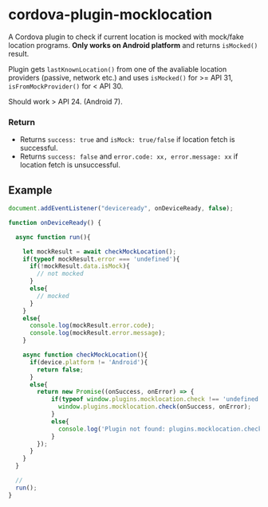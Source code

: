 # cordova-plugin-mocklocation

A Cordova plugin to check if current location is mocked with mock/fake location programs. **Only works on Android platform** and returns `isMocked()` result.

Plugin gets `lastKnownLocation()` from one of the avaliable location providers (passive, network etc.) and uses `isMocked()` for  >= API 31, `isFromMockProvider()` for < API 30.

Should work > API 24. (Android 7).

### Return

- Returns `success: true` and `isMock: true/false` if location fetch is successful.
- Returns `success: false` and `error.code: xx, error.message: xx` if location fetch is unsuccessful.

## Example

```js
document.addEventListener("deviceready", onDeviceReady, false);

function onDeviceReady() {

  async function run(){

    let mockResult = await checkMockLocation();
    if(typeof mockResult.error === 'undefined'){
      if(!mockResult.data.isMock){
        // not mocked
      }
      else{
        // mocked
      }
    }
    else{
      console.log(mockResult.error.code);
      console.log(mockResult.error.message);
    }

    async function checkMockLocation(){
      if(device.platform != 'Android'){
        return false;
      }
      else{
        return new Promise((onSuccess, onError) => {
            if(typeof window.plugins.mocklocation.check !== 'undefined'){
              window.plugins.mocklocation.check(onSuccess, onError);
            }
            else{
              console.log('Plugin not found: plugins.mocklocation.check()');
            }
        });
      }
    }
  }

  //
  run();
}
```